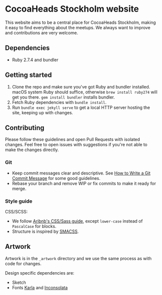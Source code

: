 # CocoaHeads Stockholm website

This website aims to be a central place for CocoaHeads Stockholm, making it easy
to find everything about the meetups. We always want to improve and
contributions are very welcome.

## Dependencies

- Ruby 2.7.4 and bundler

## Getting started

1. Clone the repo and make sure you've got Ruby and bundler installed. macOS
   system Ruby should suffice, otherwise `brew install ruby274` will get you
   there. `gem install bundler` installs bundler.
2. Fetch Ruby dependencies with `bundle install`.
3. Run `bundle exec jekyll serve` to get a local HTTP server hosting the site,
   keeping up with changes.

## Contributing

Please follow these guidelines and open Pull Requests with isolated changes.
Feel free to open issues with suggestions if you're not able to make the changes
directly.

### Git

- Keep commit messages clear and descriptive. See [How to Write a Git Commit
  Message](http://chris.beams.io/posts/git-commit/) for some good guidelines.
- Rebase your branch and remove WIP or fix commits to make it ready for merge.

### Style guide

CSS/SCSS:

- We follow [Aribnb's CSS/Sass guide](https://github.com/airbnb/css), except
  `lower-case` instead of `PascalCase` for blocks.
- Structure is inspired by [SMACSS](https://smacss.com/book/categorizing).

## Artwork

Artwork is in the `_artwork` directory and we use the same process as with code
for changes.

Design specific dependencies are:

- Sketch
- Fonts [Karla](https://fonts.google.com/specimen/Karla) and [Inconsolata](
  https://fonts.google.com/specimen/Inconsolata)
